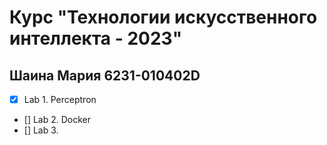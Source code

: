 # Курс "Технологии искусственного интеллекта - 2023"

## Шаина Мария 6231-010402D

- [x] Lab 1. Perceptron
- [] Lab 2. Docker 
- [] Lab 3. 

